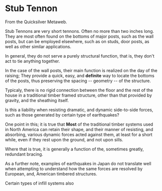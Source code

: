 
# Stub Tennon

From the Quicksilver Metaweb.

Stub Tennons are very short tennons. Often no more than two inches long. They are most often found on the bottoms of major posts, such as the wall posts, but can be employed elsewhere, such as on studs, door posts, as well as other similar applications.

In general, they do not serve a purely structural function, that is, they don't act to tie anything together.

In the case of the wall posts, their main function is realized on the day of the raising; They provide a quick, easy, and **definite** way to locate the bottoms of the posts, thus preserving the spacing -- geometry -- of the structure. 

Typicaly, there is no rigid connection between the floor and the rest of the house in a traditional timber framed structure, other than that provided by gravity, and the sheathing itself.

Is this a liability when resisting dramatic, and dynamic side-to-side forces, such as those generated by certain type of earthquakes? 

One point in this; it is true that **Most** of the traditional timber systems used in North America can retain their shape, and their manner of resisting, and absorbing, various dynamic forces acted against them, at least for a short while, even if they rest upon the ground, and not upon sills.

Where that is true, it is generally a function of the, sometimes greatly, redundant bracing. 

As a further note, examples of earthquakes in Japan do not translate well when attempting to understand how the same forces are resolved by European, and, American timbered structures.

Certain types of infill systems also
